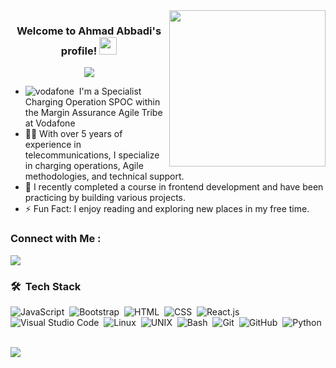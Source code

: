 <img width="250" align="right" src="https://c.tenor.com/_DOBjnGspYAAAAAM/code-coding.gif">

<h3 align="center">
  Welcome to Ahmad Abbadi's profile!
  <img src="https://media.giphy.com/media/hvRJCLFzcasrR4ia7z/giphy.gif" width="28">
</h3>

<!-- Typing SVG by DenverCoder1 - https://github.com/DenverCoder1/readme-typing-svg -->
<p align="center">
  <a href="https://github.com/DenverCoder1/readme-typing-svg"><img src="https://readme-typing-svg.herokuapp.com/?lines=Telecommunications%20Professional;Agile%20Practitioner;Experienced%20in%20Charging%20Operations;Always%20learning%20new%20things&font=Fira%20Code&center=true&width=440&height=45&color=f75c7e&vCenter=true&size=22"></a>
</p> 


- ![vodafone](https://img.shields.io/badge/-FF0000?style=flat&logo=vodafone)&nbsp; I'm a Specialist Charging Operation SPOC within the Margin Assurance Agile Tribe at Vodafone
- 👨‍💻 With over 5 years of experience in telecommunications, I specialize in charging operations, Agile methodologies, and technical support.
- 🌱 I recently completed a course in frontend development and have been practicing by building various projects.
- ⚡ Fun Fact: I enjoy reading and exploring new places in my free time.
<!-- - 👨‍💻 Check out my portfolio at [https://ahmad-abbadi.netlify.app](https://ahmad-abbadi.netlify.app) to see some of the projects I've worked on.  -->

### Connect with Me :

<a href="https://linkedin.com/in/ahmad-abbadi" target="_blank"><img src="https://img.shields.io/badge/-Ahmad%20Abbadi-0077B5?style=for-the-badge&logo=Linkedin&logoColor=white"/></a>




### 🛠 &nbsp;Tech Stack
![JavaScript](https://img.shields.io/badge/-JavaScript-05122A?style=flat&logo=javascript)&nbsp;
![Bootstrap](https://img.shields.io/badge/-Bootstrap-05122A?style=flat&logo=bootstrap&logoColor=563D7C)&nbsp;
![HTML](https://img.shields.io/badge/-HTML-05122A?style=flat&logo=HTML5)&nbsp;
![CSS](https://img.shields.io/badge/-CSS-05122A?style=flat&logo=CSS3&logoColor=1572B6)&nbsp;
![React.js](https://img.shields.io/badge/-React-05122A?style=flat&logo=react)
![Visual Studio Code](https://img.shields.io/badge/-Visual%20Studio%20Code-05122A?style=flat&logo=visual-studio-code&logoColor=007ACC)&nbsp;
![Linux](https://img.shields.io/badge/-Linux-05122A?style=flat&logo=linux)&nbsp;
![UNIX](https://img.shields.io/badge/-UNIX-05122A?style=flat&logo=unix)&nbsp;
![Bash](https://img.shields.io/badge/-Bash-05122A?style=flat&logo=gnu-bash)&nbsp;
![Git](https://img.shields.io/badge/-Git-05122A?style=flat&logo=git)&nbsp;
![GitHub](https://img.shields.io/badge/-GitHub-05122A?style=flat&logo=github)&nbsp;
![Python](https://img.shields.io/badge/-Python-05122A?style=flat&logo=python)&nbsp;


<!-- <img align="left" src="https://github-readme-stats.vercel.app/api/top-langs?username=ahmadabbadi&show_icons=true&locale=en&layout=compact&theme=radical" alt="most used languages" /> -->
<br>
<a href="https://komarev.com/ghpvc/?username=ahmadabbadi&style=for-the-badge">
    <img src="https://komarev.com/ghpvc/?username=ahmadabbadi&style=for-the-badge">
</a>
